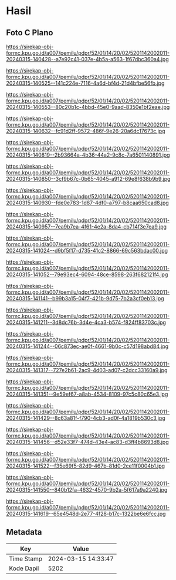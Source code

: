 # Hasil

## Foto C Plano

https://sirekap-obj-formc.kpu.go.id/a007/pemilu/pdpr/52/01/14/20/02/5201142002011-20240315-140428--a7e92c41-037e-4b5a-a563-1f67dbc360a4.jpg

https://sirekap-obj-formc.kpu.go.id/a007/pemilu/pdpr/52/01/14/20/02/5201142002011-20240315-140525--141c224e-7116-4a6d-bf4d-21d4bfbe56fb.jpg

https://sirekap-obj-formc.kpu.go.id/a007/pemilu/pdpr/52/01/14/20/02/5201142002011-20240315-140553--80c20b1c-4bbd-45e0-9aad-8350e1bf2eae.jpg

https://sirekap-obj-formc.kpu.go.id/a007/pemilu/pdpr/52/01/14/20/02/5201142002011-20240315-140632--fc91d2ff-9572-486f-9e26-20a6dc17673c.jpg

https://sirekap-obj-formc.kpu.go.id/a007/pemilu/pdpr/52/01/14/20/02/5201142002011-20240315-140819--2b93664a-4b36-44a2-9c8c-7a6501140891.jpg

https://sirekap-obj-formc.kpu.go.id/a007/pemilu/pdpr/52/01/14/20/02/5201142002011-20240315-140850--3cf9b67c-0b65-4045-a912-69e8f638b9b9.jpg

https://sirekap-obj-formc.kpu.go.id/a007/pemilu/pdpr/52/01/14/20/02/5201142002011-20240315-140930--fde0e783-1d87-4df0-a797-b8caa650cad8.jpg

https://sirekap-obj-formc.kpu.go.id/a007/pemilu/pdpr/52/01/14/20/02/5201142002011-20240315-140957--7ea9b7ea-4f61-4e2a-8da4-cb714f3e7ea9.jpg

https://sirekap-obj-formc.kpu.go.id/a007/pemilu/pdpr/52/01/14/20/02/5201142002011-20240315-141024--d9bf5f17-d735-41c2-8866-69c563bdac00.jpg

https://sirekap-obj-formc.kpu.go.id/a007/pemilu/pdpr/52/01/14/20/02/5201142002011-20240315-141052--79e93ec4-6094-48ce-8598-263f682121f4.jpg

https://sirekap-obj-formc.kpu.go.id/a007/pemilu/pdpr/52/01/14/20/02/5201142002011-20240315-141141--b99b3a15-04f7-421b-9d75-7b2a3cf0eb13.jpg

https://sirekap-obj-formc.kpu.go.id/a007/pemilu/pdpr/52/01/14/20/02/5201142002011-20240315-141211--3d8dc76b-3d4e-4ca3-b574-f824ff83703c.jpg

https://sirekap-obj-formc.kpu.go.id/a007/pemilu/pdpr/52/01/14/20/02/5201142002011-20240315-141244--06c873ec-ae0f-4661-9b0c-c57d198abd84.jpg

https://sirekap-obj-formc.kpu.go.id/a007/pemilu/pdpr/52/01/14/20/02/5201142002011-20240315-141317--727e2b61-2ac9-4d03-ad07-c2dcc33160a9.jpg

https://sirekap-obj-formc.kpu.go.id/a007/pemilu/pdpr/52/01/14/20/02/5201142002011-20240315-141351--9e59ef67-a8ab-4534-8109-97c5c80c65e3.jpg

https://sirekap-obj-formc.kpu.go.id/a007/pemilu/pdpr/52/01/14/20/02/5201142002011-20240315-141429--8c63a81f-f790-4cb3-ad0f-4a1819b530c3.jpg

https://sirekap-obj-formc.kpu.go.id/a007/pemilu/pdpr/52/01/14/20/02/5201142002011-20240315-141456--d52e33f7-474d-43e4-ac83-d3ff4b8693d8.jpg

https://sirekap-obj-formc.kpu.go.id/a007/pemilu/pdpr/52/01/14/20/02/5201142002011-20240315-141522--f35e69f5-82d9-467b-81d0-2ce11f0004b1.jpg

https://sirekap-obj-formc.kpu.go.id/a007/pemilu/pdpr/52/01/14/20/02/5201142002011-20240315-141550--840b12fa-4632-4570-9b2a-5f617a9a2240.jpg

https://sirekap-obj-formc.kpu.go.id/a007/pemilu/pdpr/52/01/14/20/02/5201142002011-20240315-141619--65e4548d-2e77-4f28-b17c-1322be6e6fcc.jpg


## Metadata

| Key        | Value               |
| ---------- | ------------------- |
| Time Stamp | 2024-03-15 14:33:47 |
| Kode Dapil | 5202                |



